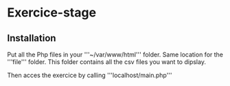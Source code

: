 # Exercice-stage

## Installation 

Put all the Php files in your '''~/var/www/html''' folder. Same location for the '''file''' folder.
This folder contains all the csv files you want to dipslay.

Then acces the exercice by calling '''localhost/main.php'''
